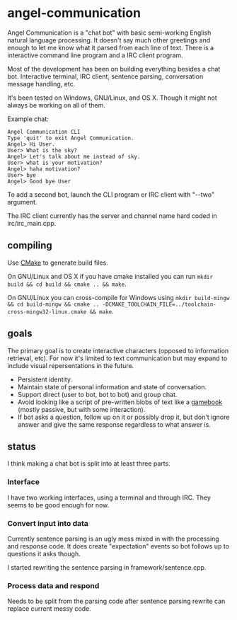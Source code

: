 angel-communication
===================

Angel Communication is a "chat bot" with basic semi-working English natural language processing. It doesn't say much other greetings and enough to let me know what it parsed from each line of text. There is a interactive command line program and a IRC client program.

Most of the development has been on building everything besides a chat bot. Interactive terminal, IRC client, sentence parsing, conversation message handling, etc.

It's been tested on Windows, GNU/Linux, and OS X. Though it might not always be working on all of them.

Example chat:

```
Angel Communication CLI
Type 'quit' to exit Angel Communication.
Angel> Hi User.
User> What is the sky?
Angel> Let's talk about me instead of sky.
User> what is your motivation?
Angel> haha motivation?
User> bye
Angel> Good bye User
```

To add a second bot, launch the CLI program or IRC client with "--two" argument.

The IRC client currently has the server and channel name hard coded in irc/irc_main.cpp.

## compiling

Use [CMake](http://www.cmake.org) to generate build files.

On GNU/Linux and OS X if you have cmake installed you can run `mkdir build && cd build && cmake .. && make`.

On GNU/Linux you can cross-compile for Windows using `mkdir build-mingw && cd build-mingw && cmake .. -DCMAKE_TOOLCHAIN_FILE=../toolchain-cross-mingw32-linux.cmake && make`.

## goals

The primary goal is to create interactive characters (opposed to information retrieval, etc). For now it's limited to text communication but may expand to include visual repersentations in the future.

  * Persistent identity.
  * Maintain state of personal information and state of conversation.
  * Support direct (user to bot, bot to bot) and group chat.
  * Avoid looking like a script of pre-written blobs of text like a [gamebook](http://en.wikipedia.org/wiki/Gamebook) (mostly passive, but with some interaction).
  * If bot asks a question, follow up on it or possibly drop it, but don't ignore answer and give the same response regardless to what answer is.


## status

I think making a chat bot is split into at least three parts.

### Interface

I have two working interfaces, using a terminal and through IRC. They seems to be good enough for now.

### Convert input into data

Currently sentence parsing is an ugly mess mixed in with the processing and response code.
It does create "expectation" events so bot follows up to questions it asks though.

I started rewriting the sentence parsing in framework/sentence.cpp.

### Process data and respond

Needs to be split from the parsing code after sentence parsing rewrite can replace current messy code.

